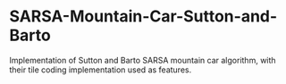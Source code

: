 # SARSA-Mountain-Car-Sutton-and-Barto
Implementation of Sutton and Barto SARSA mountain car algorithm, with their tile coding implementation used as features. 
